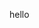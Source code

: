 hello
                                                                                                                                                                                                                                                                                                             